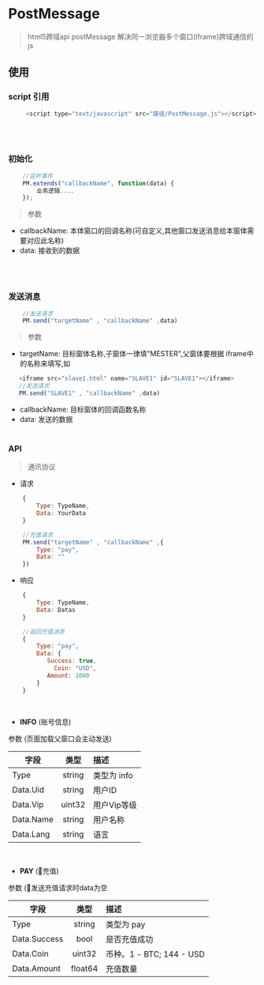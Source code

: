 # PostMessage

> html5跨域api postMessage 解决同一浏览器多个窗口(iframe)跨域通信的js

## 使用

###    script 引用
```javascript
     <script type="text/javascript" src="路径/PostMessage.js"></script>
```
<br><br>
###    初始化
```javascript
    //监听事件
    PM.extends("callbackName", function(data) {
        业务逻辑....
    });
```
>参数
   * callbackName:  本体窗口的回调名称(可自定义,其他窗口发送消息给本窗体需要对应此名称)
   * data:  接收到的数据

<br><br>
###   发送消息
```javascript
    //发送请求
    PM.send("targetName" , "callbackName" ,data)
```
>参数
   * targetName:  目标窗体名称,子窗体一律填"MESTER",父窗体要根据 iframe中的名称来填写,如 <br>
 ```javascript
    <iframe src="slave1.html" name="SLAVE1" id="SLAVE1"></iframe> 
    //发送请求
    PM.send("SLAVE1" , "callbackName" ,data)
 ```

   *    callbackName: 目标窗体的回调函数名称
   *    data: 发送的数据
<br><br>

###    API
>通讯协议
*   请求
```javascript
    {
        Type: TypeName,
        Data: YourData
    }

    //充值请求
    PM.send("targetName" , "callbackName" ,{
        Type: "pay",
        Data: ""
    })
```
    
*   响应
```javascript
    {
        Type: TypeName,
        Data: Datas
    }

    //返回充值消息
    {
        Type: "pay",
        Data: {
           Success: true,
             Coin: "USD",
           Amount: 1000
        }
    }
```
<br>


* **INFO**   (账号信息)

    <!-- (页面加载父窗口会主动发送) -->

参数    (页面加载父窗口会主动发送)

| 字段 | 类型 | 描述 |
| - | :-: | :- |
|Type | string| 类型为 info |
|Data.Uid | string | 用户ID |
|Data.Vip | uint32 | 用户Vip等级|
|Data.Name | string | 用户名称 |
|Data.Lang | string | 语言|

<br>

* **PAY**   (充值)

    <!-- (页面加载父窗口会主动发送) -->

参数    (发送充值请求时data为空

| 字段 | 类型 | 描述 |
| - | :-: | :- |
|Type | string| 类型为 pay |
|Data.Success | bool |  是否充值成功 |
|Data.Coin | uint32 | 币种。1 - BTC; 144 - USD|
|Data.Amount | float64 | 充值数量 |



